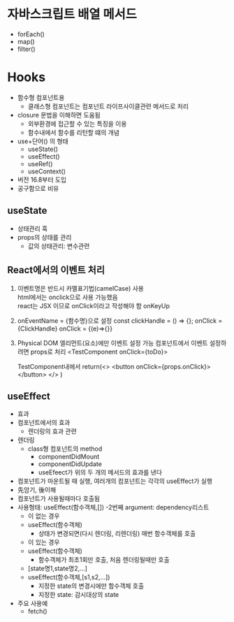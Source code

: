 # 자바스크립트 배열 메서드
- forEach()
- map()
- filter()

# Hooks
- 함수형 컴포넌트용
  - 클래스형 컴포넌트는 컴포넌트 라이프사이클관련 메서드로 처리
- closure 문법을 이해하면 도움됨
  - 외부환경에 접근할 수 있는 특징을 이용
  - 함수내에서 함수를 리턴할 떄의 개념
- use+단어() 의 형태
  - useState()
  - useEffect()
  - useRef()
  - useContext()
- 버전 16.8부터 도입
- 공구함으로 비유

## useState
- 상태관리 훅
- props의 상태를 관리
  - 값의 상태관리: 변수관련

## React에서의 이벤트 처리
1. 이벤트명은 반드시 카멜표기법(camelCase) 사용  
   html에서는 onclick으로 사용 가능했음  
   react는 JSX 이므로 onClick이라고 작성해야 함
   onKeyUp
2. onEventName = {함수명}으로 설정
   const clickHandle = () => {};
   onClick = {ClickHandle}
   onClick = {(e)=>{}}
3. Physical DOM 엘리먼트(요소)에만 이벤트 설정 가능
   컴포넌트에서 이벤트 설정하려면 props로 처리
   \<TestComponent onClick={toDo}>

   TestComponent내에서 
    return(<> \<button onClick={props.onClick}> \</button> </> )  

## useEffect
- 효과
- 컴포넌트에서의 효과
  - 렌더링의 효과 관련
- 렌더링
  - class형 컴포넌트의 method
    - componentDidMount
    - componentDidUpdate
    - useEfeect가 위의 두 개의 메서드의 효과를 낸다
- 컴포넌트가 마운트될 때 실행, 여러개의 컴포넌트는 각각의 useEffect가 실행
- 先암기, 後이해
- 컴포넌트가 사용될때마다 호출됨
- 사용형태: useEffect(함수객체,[])
  -2번째 argument: dependency리스트
  - [](빈배열)이 없는 경우
  - useEffect(함수객체)
    - 상태가 변경되면(다시 렌더링, 리렌더링) 매번 함수객체를 호출
  - [](빈배열)이 있는 경우
  - useEffect(함수객체)
    - 함수객체가 최초1회만 호출, 처음 렌더링될때만 호출
  - [state명1,state명2,...]
  - useEffect(함수객체,[s1,s2,...])
    - 지정한 state의 변경시에만 함수객체 호출
    - 지정한 state: 감시대상의 state
- 주요 사용예
  - fetch()
